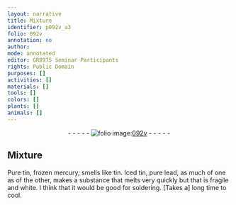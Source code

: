 ```yaml
---
layout: narrative
title: Mixture
identifier: p092v_a3
folio: 092v
annotation: no
author:
mode: annotated
editor: GR8975 Seminar Participants
rights: Public Domain
purposes: []
activities: []
materials: []
tools: []
colors: []
plants: []
animals: []
---
```


 <div class="folio" align="center">- - - - - <a href="http://gallica.bnf.fr/ark:/12148/btv1b10500001g/f190.image" target="_blank"><img src="https://cu-mkp.github.io/GR8975-edition/assets/photo-icon.png" alt="folio image: " style="display:inline-block; margin-bottom:-3px;"/>092v</a> - - - - - </div> 

## Mixture

 
 Pure tin, frozen mercury, smells like tin. Iced tin, pure lead, as much of one as of the other, makes a substance that melts very quickly but that is fragile and white. I think that it would be good for soldering. [Takes a] long time to cool. 
 